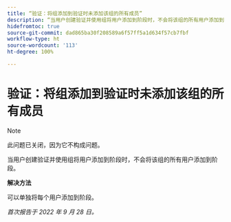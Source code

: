 ```yaml
---
title: “验证：将组添加到验证时未添加该组的所有成员”
description: “当用户创建验证并使用组将用户添加到阶段时，不会将该组的所有用户添加到阶段。”
hidefromtoc: true
source-git-commit: dad865ba30f208589a6f57ff5a1d634f57cb7fbf
workflow-type: ht
source-wordcount: '113'
ht-degree: 100%

---
```



# 验证：将组添加到验证时未添加该组的所有成员

<!--This issue is on the WF and WFP TOCs-->

>[!NOTE]
>
>此问题已关闭，因为它不构成问题。

当用户创建验证并使用组将用户添加到阶段时，不会将该组的所有用户添加到阶段。

**解决方法**

可以单独将每个用户添加到阶段。

_首次报告于 2022 年 9 月 28 日。_

